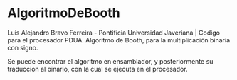 # AlgoritmoDeBooth
Luis Alejandro Bravo Ferreira - Pontificia Universidad Javeriana | 
Codigo para el procesador PDUA. Algoritmo de Booth, para la multiplicación binaria con signo.

Se puede encontrar el algoritmo en ensamblador, y posteriormente su traduccion al binario, con la cual se ejecuta en el procesador.
